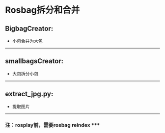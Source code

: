 # Rosbag拆分和合并
## BigbagCreator:  
* 小包合并为大包  
---
## smallbagsCreator:  
* 大包拆分小包  
---
## extract_jpg.py:
* 提取图片
---
### 注：rosplay前，需要rosbag reindex ***

